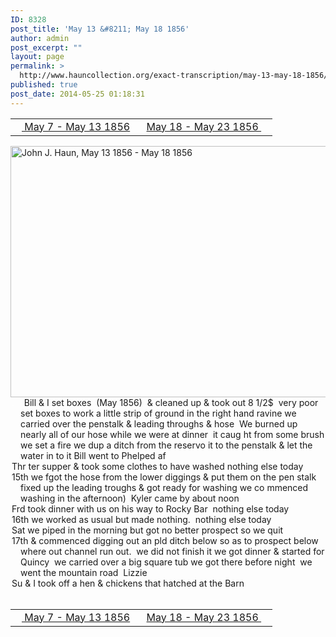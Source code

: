 ```yaml
---
ID: 8328
post_title: 'May 13 &#8211; May 18 1856'
author: admin
post_excerpt: ""
layout: page
permalink: >
  http://www.hauncollection.org/exact-transcription/may-13-may-18-1856/
published: true
post_date: 2014-05-25 01:18:31
---
```

<table style="width: 100%;" align="center">
<tbody>
<tr>
<td width="50%"><a title="May 7 – May 13 1856" href="http://www.hauncollection.org/version-2/version-ii-series-i/may-7-may-13-1856/"><img src="https://lh3.googleusercontent.com/-EFJpxxNiPNw/VqgtWBCZrMI/AAAAAAAAAFU/WfY4lPFWWkg/s800-Ic42/Soeb-Plain-Arrows-8-10px.png" alt="" width="10" height="10" /> May 7 - May 13 1856</a></td>
<td style="text-align: right;"><a title="May 18 – May 23 1856" href="http://www.hauncollection.org/version-2/version-ii-series-i/may-18-may-23-1856/"> May 18 - May 23 1856 <img src="https://lh3.googleusercontent.com/-67k0cYlpXHw/VqgtWKz1MXI/AAAAAAAAAFU/k9PW_Piyurk/s800-Ic42/Soeb-Plain-Arrows-5-10px.png" alt="" width="10" height="10" /></a></td>
</tr>
</tbody>
</table>
<a href="http://www.hauncollection.org/wp-content/uploads/John Haun/JJH_171_May 13 1856 - May 18 1856.JPG" target="_blank" rel="noopener"><img class="alignnone wp-image-2400 size-large" src="http://www.hauncollection.org/wp-content/uploads/John Haun/JJH_171_May 13 1856 - May 18 1856-1024x682.jpg" alt="John J. Haun, May 13 1856 - May 18 1856" width="604" height="402" /></a>
<div style="text-indent: -1em; padding-left: 16px;"><span style="color: #ffffff;">.</span>    Bill &amp; I set boxes  (May 1856)  &amp; cleaned up &amp; took out 8 1/2$  very poor
set boxes to work a little strip of ground in the right hand ravine
we carried over the penstalk &amp; leading throughs &amp; hose  We burned
up nearly all of our hose while we were at dinner  it caug
ht from some brush we set a fire we dup a ditch from the reservo
it to the penstalk &amp; let the water in to it Bill went to Phelped af</div>
<div style="text-indent: -1em; padding-left: 16px;">Thr ter supper &amp; took some clothes to have washed nothing else today</div>
<div style="text-indent: -1em; padding-left: 16px;">15th we fgot the hose from the lower diggings &amp; put them on the pen
stalk fixed up the leading troughs &amp; got ready for washing we co
mmenced washing in the afternoon)  Kyler came by about noon</div>
<div style="text-indent: -1em; padding-left: 16px;">Frd took dinner with us on his way to Rocky Bar  nothing else today</div>
<div style="text-indent: -1em; padding-left: 16px;">16th we worked as usual but made nothing.  nothing else today</div>
<div style="text-indent: -1em; padding-left: 16px;">Sat we piped in the morning but got no better prospect so we quit</div>
<div style="text-indent: -1em; padding-left: 16px;">17th &amp; commenced digging out an pld ditch below so as to prospect
below where out channel run out.  we did not finish it
we got dinner &amp; started for Quincy  we carried over a big square
tub we got there before night  we went the mountain road  Lizzie</div>
<div style="text-indent: -1em; padding-left: 16px;">Su &amp; I took off a hen &amp; chickens that hatched at the Barn</div>
&nbsp;
<table style="width: 100%;" align="center">
<tbody>
<tr>
<td width="50%"><a title="May 7 – May 13 1856" href="http://www.hauncollection.org/version-2/version-ii-series-i/may-7-may-13-1856/"><img src="https://lh3.googleusercontent.com/-EFJpxxNiPNw/VqgtWBCZrMI/AAAAAAAAAFU/WfY4lPFWWkg/s800-Ic42/Soeb-Plain-Arrows-8-10px.png" alt="" width="10" height="10" /> May 7 - May 13 1856</a></td>
<td style="text-align: right;"><a title="May 18 – May 23 1856" href="http://www.hauncollection.org/version-2/version-ii-series-i/may-18-may-23-1856/"> May 18 - May 23 1856 <img src="https://lh3.googleusercontent.com/-67k0cYlpXHw/VqgtWKz1MXI/AAAAAAAAAFU/k9PW_Piyurk/s800-Ic42/Soeb-Plain-Arrows-5-10px.png" alt="" width="10" height="10" /></a></td>
</tr>
</tbody>
</table>